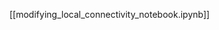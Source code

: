 <!--
# Title: 4.3 Modifying Local Connectivity
# Updated: 2025-02-04
#
# Contributors:
    # Dylan Daniels
-->

[[modifying_local_connectivity_notebook.ipynb]]
